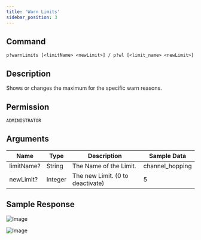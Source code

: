 ```yaml
---
title: 'Warn Limits'
sidebar_position: 3
---
```


## Command
```
p!warnLimits [<limitName> <newLimit>] / p!wl [<limit_name> <newLimit>]
```

## Description
Shows or changes the maximum for the specific warn reasons.

## Permission
`ADMINISTRATOR`

## Arguments
| Name | Type | Description | Sample Data |
| ---- | ---- | ----------- | ----------- |
| limitName? | String | The Name of the Limit. | channel_hopping |
| newLimit? | Integer | The new Limit. (0 to deactivate) | 5 |

## Sample Response
![Image](https://cdn.herrtxbias.net/Discord_LFTgRUoyDd.png)

![Image](https://cdn.herrtxbias.net/Discord_WPiToGJILa.png)
